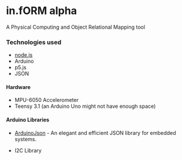 # in.fORM alpha
A Physical Computing and Object Relational Mapping tool

### Technologies used
* [node.js](https://nodejs.org/en/)
* Arduino
* p5.js
* JSON

#### Hardware
* MPU-6050 Accelerometer
* Teensy 3.1 (an Arduino Uno might not have enough space)

#### Arduino Libraries
* [ArduinoJson](https://github.com/bblanchon/ArduinoJson) - An elegant and efficient JSON library for embedded systems.

* I2C Library
